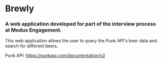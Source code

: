 # Brewly

### A web application developed for part of the interview process at Modus Engagement.

This web application allows the user to query the Punk API's beer data and
search for different beers.

Punk API: https://punkapi.com/documentation/v2

